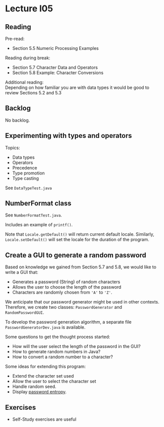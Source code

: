 # Lecture l05

## Reading
Pre-read:
- Section 5.5 Numeric Processing Examples

Reading during break:
- Section 5.7 Character Data and Operators
- Section 5.8 Example: Character Conversions


Additional reading:  
Depending on how familiar you are with data types it would be good to review Sections 5.2 and 5.3


## Backlog
No backlog.

## Experimenting with types and operators
Topics:
- Data types
- Operators
- Precedence
- Type promotion
- Type casting

See `DataTypeTest.java`

## NumberFormat class
See `NumberFormatTest.java`.

Includes an example of `printf()`.

Note that `Locale.getDefault()` will return current default locale. Similarly, `Locale.setDefault()` will set the locale for the duration of the program.

## Create a GUI to generate a random password
Based on knowledge we gained from Section 5.7 and 5.8, we would like to write a GUI that:
- Generates a password (String) of random characters
- Allows the user to choose the length of the password
- Characters are randomly chosen from `'A'` to `'Z'`.

We anticipate that our password generator might be used in other contexts. Therefore, we create two classes: `PasswordGenerator` and `RandomPasswordGUI`.

To develop the password generation algorithm, a separate file `PasswordGeneratorDev.java` is available.

Some questions to get the thought process started:
- How will the user select the length of the password in the GUI?
- How to generate random numbers in Java?
- How to convert a random number to a character?

Some ideas for extending this program:
- Extend the character set used
- Allow the user to select the character set
- Handle random seed.
- Display [password entropy](https://generatepasswords.org/how-to-calculate-entropy/).

## Exercises
- Self-Study exercises are useful